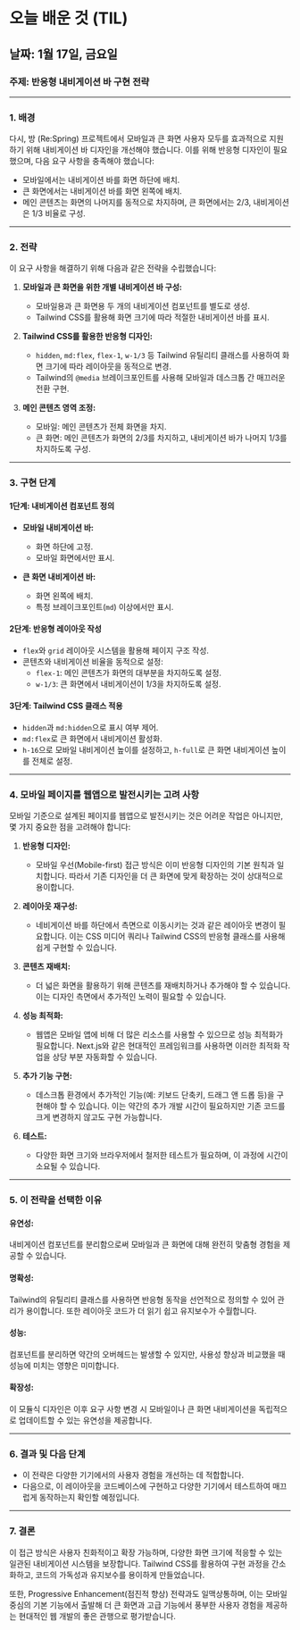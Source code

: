 
# 오늘 배운 것 (TIL)

## **날짜:** 1월 17일, 금요일

### **주제:** 반응형 내비게이션 바 구현 전략

---

### **1. 배경**
다시, 방 (Re:Spring) 프로젝트에서 모바일과 큰 화면 사용자 모두를 효과적으로 지원하기 위해 내비게이션 바 디자인을 개선해야 했습니다. 이를 위해 반응형 디자인이 필요했으며, 다음 요구 사항을 충족해야 했습니다:
- 모바일에서는 내비게이션 바를 화면 하단에 배치.
- 큰 화면에서는 내비게이션 바를 화면 왼쪽에 배치.
- 메인 콘텐츠는 화면의 나머지를 동적으로 차지하며, 큰 화면에서는 2/3, 내비게이션은 1/3 비율로 구성.

---

### **2. 전략**
이 요구 사항을 해결하기 위해 다음과 같은 전략을 수립했습니다:

1. **모바일과 큰 화면을 위한 개별 내비게이션 바 구성:**
   - 모바일용과 큰 화면용 두 개의 내비게이션 컴포넌트를 별도로 생성.
   - Tailwind CSS를 활용해 화면 크기에 따라 적절한 내비게이션 바를 표시.

2. **Tailwind CSS를 활용한 반응형 디자인:**
   - `hidden`, `md:flex`, `flex-1`, `w-1/3` 등 Tailwind 유틸리티 클래스를 사용하여 화면 크기에 따라 레이아웃을 동적으로 변경.
   - Tailwind의 `@media` 브레이크포인트를 사용해 모바일과 데스크톱 간 매끄러운 전환 구현.

3. **메인 콘텐츠 영역 조정:**
   - 모바일: 메인 콘텐츠가 전체 화면을 차지.
   - 큰 화면: 메인 콘텐츠가 화면의 2/3를 차지하고, 내비게이션 바가 나머지 1/3를 차지하도록 구성.

---

### **3. 구현 단계**
#### **1단계: 내비게이션 컴포넌트 정의**
- **모바일 내비게이션 바:**
  - 화면 하단에 고정.
  - 모바일 화면에서만 표시.

- **큰 화면 내비게이션 바:**
  - 화면 왼쪽에 배치.
  - 특정 브레이크포인트(`md`) 이상에서만 표시.

#### **2단계: 반응형 레이아웃 작성**
- `flex`와 `grid` 레이아웃 시스템을 활용해 페이지 구조 작성.
- 콘텐츠와 내비게이션 비율을 동적으로 설정:
  - `flex-1`: 메인 콘텐츠가 화면의 대부분을 차지하도록 설정.
  - `w-1/3`: 큰 화면에서 내비게이션이 1/3을 차지하도록 설정.

#### **3단계: Tailwind CSS 클래스 적용**
- `hidden`과 `md:hidden`으로 표시 여부 제어.
- `md:flex`로 큰 화면에서 내비게이션 활성화.
- `h-16`으로 모바일 내비게이션 높이를 설정하고, `h-full`로 큰 화면 내비게이션 높이를 전체로 설정.

---

### **4. 모바일 페이지를 웹앱으로 발전시키는 고려 사항**
모바일 기준으로 설계된 페이지를 웹앱으로 발전시키는 것은 어려운 작업은 아니지만, 몇 가지 중요한 점을 고려해야 합니다:

1. **반응형 디자인:**
   - 모바일 우선(Mobile-first) 접근 방식은 이미 반응형 디자인의 기본 원칙과 일치합니다. 따라서 기존 디자인을 더 큰 화면에 맞게 확장하는 것이 상대적으로 용이합니다.

2. **레이아웃 재구성:**
   - 네비게이션 바를 하단에서 측면으로 이동시키는 것과 같은 레이아웃 변경이 필요합니다. 이는 CSS 미디어 쿼리나 Tailwind CSS의 반응형 클래스를 사용해 쉽게 구현할 수 있습니다.

3. **콘텐츠 재배치:**
   - 더 넓은 화면을 활용하기 위해 콘텐츠를 재배치하거나 추가해야 할 수 있습니다. 이는 디자인 측면에서 추가적인 노력이 필요할 수 있습니다.

4. **성능 최적화:**
   - 웹앱은 모바일 앱에 비해 더 많은 리소스를 사용할 수 있으므로 성능 최적화가 필요합니다. Next.js와 같은 현대적인 프레임워크를 사용하면 이러한 최적화 작업을 상당 부분 자동화할 수 있습니다.

5. **추가 기능 구현:**
   - 데스크톱 환경에서 추가적인 기능(예: 키보드 단축키, 드래그 앤 드롭 등)을 구현해야 할 수 있습니다. 이는 약간의 추가 개발 시간이 필요하지만 기존 코드를 크게 변경하지 않고도 구현 가능합니다.

6. **테스트:**
   - 다양한 화면 크기와 브라우저에서 철저한 테스트가 필요하며, 이 과정에 시간이 소요될 수 있습니다.

---

### **5. 이 전략을 선택한 이유**

#### **유연성:**
내비게이션 컴포넌트를 분리함으로써 모바일과 큰 화면에 대해 완전히 맞춤형 경험을 제공할 수 있습니다.

#### **명확성:**
Tailwind의 유틸리티 클래스를 사용하면 반응형 동작을 선언적으로 정의할 수 있어 관리가 용이합니다. 또한 레이아웃 코드가 더 읽기 쉽고 유지보수가 수월합니다.

#### **성능:**
컴포넌트를 분리하면 약간의 오버헤드는 발생할 수 있지만, 사용성 향상과 비교했을 때 성능에 미치는 영향은 미미합니다.

#### **확장성:**
이 모듈식 디자인은 이후 요구 사항 변경 시 모바일이나 큰 화면 내비게이션을 독립적으로 업데이트할 수 있는 유연성을 제공합니다.

---

### **6. 결과 및 다음 단계**
- 이 전략은 다양한 기기에서의 사용자 경험을 개선하는 데 적합합니다.
- 다음으로, 이 레이아웃을 코드베이스에 구현하고 다양한 기기에서 테스트하여 매끄럽게 동작하는지 확인할 예정입니다.

---

### **7. 결론**
이 접근 방식은 사용자 친화적이고 확장 가능하며, 다양한 화면 크기에 적응할 수 있는 일관된 내비게이션 시스템을 보장합니다. Tailwind CSS를 활용하여 구현 과정을 간소화하고, 코드의 가독성과 유지보수를 용이하게 만들었습니다.

또한, Progressive Enhancement(점진적 향상) 전략과도 일맥상통하며, 이는 모바일 중심의 기본 기능에서 출발해 더 큰 화면과 고급 기능에서 풍부한 사용자 경험을 제공하는 현대적인 웹 개발의 좋은 관행으로 평가받습니다.
